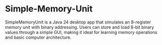 # Simple-Memory-Unit
SimpleMemoryUnit is a Java 24 desktop app that simulates an 8-register memory unit with binary addressing. Users can store and load 8-bit binary values through a simple GUI, making it ideal for learning memory operations and basic computer architecture.
